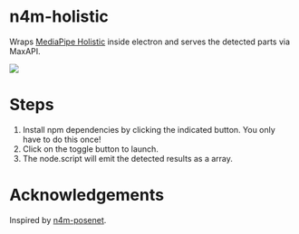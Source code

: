 # n4m-holistic
Wraps [MediaPipe Holistic](https://codepen.io/mediapipe/pen/LYRRYEw) inside electron and serves the detected parts via MaxAPI.

<img src='./demo.gif'>

# Steps
1. Install npm dependencies by clicking the indicated button. You only
   have to do this once!
2. Click on the toggle button to launch. 
3. The node.script will emit the detected results as a array.


# Acknowledgements
Inspired by [n4m-posenet](https://github.com/yuichkun/n4m-posenet).
